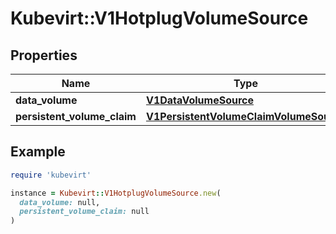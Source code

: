# Kubevirt::V1HotplugVolumeSource

## Properties

| Name | Type | Description | Notes |
| ---- | ---- | ----------- | ----- |
| **data_volume** | [**V1DataVolumeSource**](V1DataVolumeSource.md) |  | [optional] |
| **persistent_volume_claim** | [**V1PersistentVolumeClaimVolumeSource**](V1PersistentVolumeClaimVolumeSource.md) |  | [optional] |

## Example

```ruby
require 'kubevirt'

instance = Kubevirt::V1HotplugVolumeSource.new(
  data_volume: null,
  persistent_volume_claim: null
)
```

